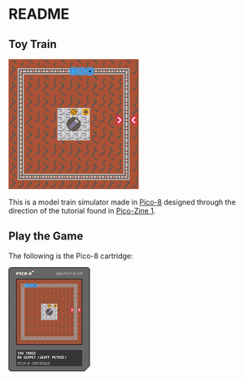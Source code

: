 # README

## Toy Train

![toy train game play](images/toy_train_1.gif)

This is a model train simulator made in [Pico-8](https://www.lexaloffle.com/pico-8.php) designed through the direction of the tutorial found in [Pico-Zine 1](https://sectordub.itch.io/pico-8-fanzine-1).

## Play the Game

The following is the Pico-8 cartridge:

![toy train cart](images/toy_train.p8.png)
